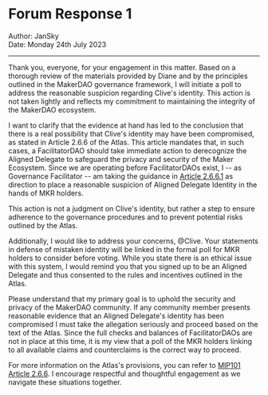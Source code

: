 # Forum Response 1

Author: JanSky  
Date: Monday 24th July 2023

---

Thank you, everyone, for your engagement in this matter. Based on a thorough review of the materials provided by Diane and by the principles outlined in the MakerDAO governance framework, I will initiate a poll to address the reasonable suspicion regarding Clive's identity. This action is not taken lightly and reflects my commitment to maintaining the integrity of the MakerDAO ecosystem.

I want to clarify that the evidence at hand has led to the conclusion that there is a real possibility that Clive's identity may have been compromised, as stated in Article 2.6.6 of the Atlas. This article mandates that, in such cases, a FacilitatorDAO should take immediate action to derecognize the Aligned Delegate to safeguard the privacy and security of the Maker Ecosystem. Since we are operating before FacilitatorDAOs exist, I -- as Governance Facilitator -- am taking the guidance in [Article 2.6.6.1](https://mips.makerdao.com/mips/details/MIP101#2-6-6-1) as direction to place a reasonable suspicion of Aligned Delegate Identity in the hands of MKR holders.

This action is not a judgment on Clive's identity, but rather a step to ensure adherence to the governance procedures and to prevent potential risks outlined by the Atlas.

Additionally, I would like to address your concerns, @Clive. Your statements in defense of mistaken identity will be linked in the formal poll for MKR holders to consider before voting. While you state there is an ethical issue with this system, I would remind you that you signed up to be an Aligned Delegate and thus consented to the rules and incentives outlined in the Atlas.

Please understand that my primary goal is to uphold the security and privacy of the MakerDAO community. If any community member presents reasonable evidence that an Aligned Delegate's identity has been compromised I must take the allegation seriously and proceed based on the text of the Atlas. Since the full checks and balances of FacilitatorDAOs are not in place at this time, it is my view that a poll of the MKR holders linking to all available claims and counterclaims is the correct way to proceed.

For more information on the Atlas's provisions, you can refer to [MIP101 Article 2.6.6](https://mips.makerdao.com/mips/details/MIP101#2-6-6-aligned-delegate-privacy). I encourage respectful and thoughtful engagement as we navigate these situations together.

